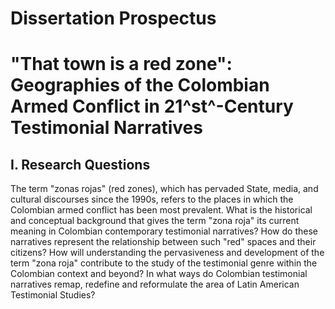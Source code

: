 # Dissertation Prospectus 

# "That town is a red zone": Geographies of the Colombian Armed Conflict in 21^st^-Century Testimonial Narratives

## I. Research Questions

The term "zonas rojas" (red zones), which has pervaded State, media, and cultural discourses since the 1990s, refers to the places in which the Colombian armed conflict has been most prevalent. What is the historical and conceptual background that gives the term "zona roja" its current meaning in Colombian contemporary testimonial narratives? How do these narratives represent the relationship between such "red" spaces and their citizens? How will understanding the pervasiveness and development of the term "zona roja" contribute to the study of the testimonial genre within the Colombian context and beyond? In what ways do Colombian testimonial narratives remap, redefine and reformulate the area of Latin American Testimonial Studies?
